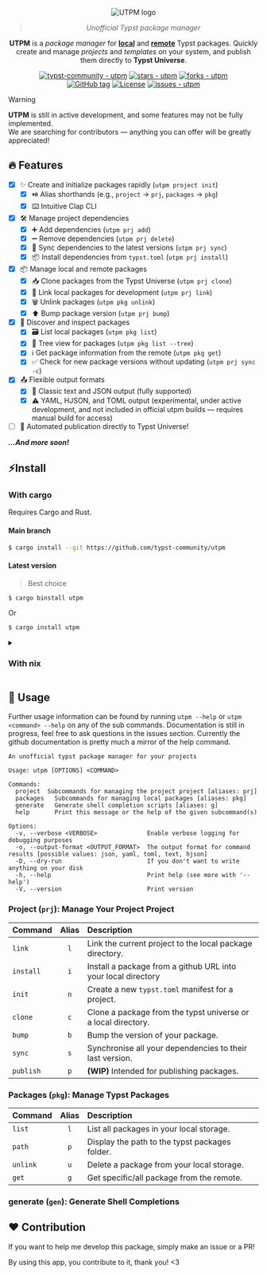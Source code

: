 <div align="center">

![UTPM logo](./assets/logo.svg)

> _Unofficial Typst package manager_

**UTPM** is a _package manager_ for **[local](https://github.com/typst/packages#local-packages)** and **[remote](https://github.com/typst/packages)** Typst packages. Quickly create and manage _projects_ and _templates_ on your system, and publish them directly to **Typst Universe**.  

[![typst-community - utpm](https://img.shields.io/static/v1?label=typst-community&message=utpm&color=blue&logo=github)](https://github.com/typst-community/utpm "Go to GitHub repo")
[![stars - utpm](https://img.shields.io/github/stars/typst-community/utpm?style=social)](https://github.com/typst-community/utpm)
[![forks - utpm](https://img.shields.io/github/forks/typst-community/utpm?style=social)](https://github.com/typst-community/utpm)
<br/>
[![GitHub tag](https://img.shields.io/github/tag/typst-community/utpm?include_prereleases=&sort=semver&color=blue)](https://github.com/typst-community/utpm/releases/)
[![License](https://img.shields.io/badge/License-MIT-blue)](#license)
[![issues - utpm](https://img.shields.io/github/issues/typst-community/utpm)](https://github.com/typst-community/utpm/issues)

</div>


> [!WARNING]  
> **UTPM** is still in active development, and some features may not be fully implemented. \
> We are searching for contributors — anything you can offer will be greatly appreciated!


## 🔥 Features

- [x] ✨ Create and initialize packages rapidly (`utpm project init`)
  - [x] ⏯️ Alias shorthands (e.g., `project` -> `prj`, `packages` -> `pkg`)
  - [x] ⌨️ Intuitive Clap CLI
- [x] 🛠️ Manage project dependencies
  - [x] ➕ Add dependencies (`utpm prj add`)
  - [x] ➖ Remove dependencies (`utpm prj delete`)
  - [x] 🔄 Sync dependencies to the latest versions (`utpm prj sync`)
  - [x] 📦 Install dependencies from `typst.toml` (`utpm prj install`)
- [x] 📦 Manage local and remote packages
  - [x] 📥 Clone packages from the Typst Universe (`utpm prj clone`)
  - [x] 🔗 Link local packages for development (`utpm prj link`)
  - [x] 🗑️ Unlink packages (`utpm pkg unlink`)
  - [x] ⬆️ Bump package version (`utpm prj bump`)
- [x] 🔎 Discover and inspect packages
  - [x] 🗃️ List local packages (`utpm pkg list`)
  - [x] 🌲 Tree view for packages (`utpm pkg list --tree`)
  - [x] ℹ️ Get package information from the remote (`utpm pkg get`)
  - [x] ✅ Check for new package versions without updating (`utpm prj sync -c`)
- [x] 📤 Flexible output formats
  - [x] 📝 Classic text and JSON output (fully supported)
  - [x] ⚠️ YAML, HJSON, and TOML output (experimental, under active development, and not included in official utpm builds — requires manual build for access)
- [ ] 🚀 Automated publication directly to Typst Universe!

**_...And more soon!_**


<div id="install">

## ⚡Install
### With cargo
Requires Cargo and Rust. 

#### Main branch
```bash
$ cargo install --git https://github.com/typst-community/utpm
```

#### Latest version

> Best choice

```bash
$ cargo binstall utpm
```

Or

```bash
$ cargo install utpm
```

<details>
<summary>
  
### With nix

</summary>

#### Nix with flakes enabled:

Get utpm for a bash session without installing it:

```bash
$ nix shell github:typst-community/utpm
```

Or if you use NixOS or home-manager with a flake, install it permanently in your `flake.nix` or your modules:

```nix
{
  inputs.utpm.url = "github:typst-community/utpm";
  # ...

  outputs = { self, nixpkgs, ... }@inputs: {
    # change `yourhostname` or `yourusername` to your actual hostname or username
    nixosConfigurations.yourhostname = nixpkgs.lib.nixosSystem { #or homeConfigurations.yourusername
      system = "x86_64-linux";
      modules = [
        # ...
        {
          environment.systemPackages = [ inputs.utpm.packages.${system}.default ]; #or home.packages
        }
      ];
    };
  };
}
```

#### Nix without flakes:

Clone the repo and then nix-build into the utpm directory:

```bash
git clone https://github.com/typst-community/utpm.git
cd utpm
nix-build
./result/bin/utpm
```
Utpm will be at `./result/bin/utpm`

</details>
<div/>

<div id="usage">

## 🎰 Usage 
Further usage information can be found by running `utpm --help` or `utpm <command> --help` on any of the sub commands. Documentation is still in progress, feel free to ask questions in the issues section. Currently the github documentation is pretty much a mirror of the help command.

```
An unofficial typst package manager for your projects

Usage: utpm [OPTIONS] <COMMAND>

Commands:
  project  Subcommands for managing the project project [aliases: prj]
  packages   Subcommands for managing local packages [aliases: pkg]
  generate   Generate shell completion scripts [aliases: g]
  help       Print this message or the help of the given subcommand(s)

Options:
  -v, --verbose <VERBOSE>              Enable verbose logging for debugging purposes
  -o, --output-format <OUTPUT_FORMAT>  The output format for command results [possible values: json, yaml, toml, text, hjson]
  -D, --dry-run                        If you don't want to write anything on your disk
  -h, --help                           Print help (see more with '--help')
  -V, --version                        Print version
```

### **Project (`prj`)**: Manage Your Project Project
| Command | Alias | Description |
| :--- | :---: | :--- |
| `link` | `l` | Link the current project to the local package directory. |
| `install` | `i` | Install a package from a github URL into your local directory |
| `init` | `n` | Create a new `typst.toml` manifest for a project. |
| `clone` | `c` | Clone a package from the typst universe or a local directory. |
| `bump` | `b` | Bump the version of your package. |
| `sync` | `s` | Synchronise all your dependencies to their last version. |
| `publish` | `p` | **(WIP)** Intended for publishing packages. |

### **Packages (`pkg`)**: Manage Typst Packages
| Command | Alias | Description |
| :--- | :---: | :--- |
| `list` | `l` | List all packages in your local storage. |
| `path` | `p` | Display the path to the typst packages folder. |
| `unlink` | `u` | Delete a package from your local storage. |
| `get` | `g` | Get specific/all package from the remote. |

### **generate (`gen`)**: Generate Shell Completions

<div/>

<div id="contribution">

## ❤️ Contribution

If you want to help me develop this package, simply make an issue or a PR!

By using this app, you contribute to it, thank you! <3

</div>
